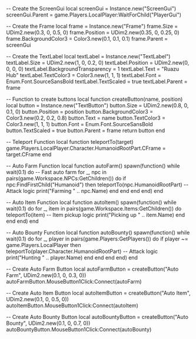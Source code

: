 -- Create the ScreenGui
local screenGui = Instance.new("ScreenGui")
screenGui.Parent = game.Players.LocalPlayer:WaitForChild("PlayerGui")

-- Create the Frame
local frame = Instance.new("Frame")
frame.Size = UDim2.new(0.3, 0, 0.5, 0)
frame.Position = UDim2.new(0.35, 0, 0.25, 0)
frame.BackgroundColor3 = Color3.new(0.1, 0.1, 0.1)
frame.Parent = screenGui

-- Create the TextLabel
local textLabel = Instance.new("TextLabel")
textLabel.Size = UDim2.new(1, 0, 0.2, 0)
textLabel.Position = UDim2.new(0, 0, 0, 0)
textLabel.BackgroundTransparency = 1
textLabel.Text = "Ruazu Hub"
textLabel.TextColor3 = Color3.new(1, 1, 1)
textLabel.Font = Enum.Font.SourceSansBold
textLabel.TextScaled = true
textLabel.Parent = frame

-- Function to create buttons
local function createButton(name, position)
    local button = Instance.new("TextButton")
    button.Size = UDim2.new(0.8, 0, 0.1, 0)
    button.Position = position
    button.BackgroundColor3 = Color3.new(0.2, 0.2, 0.8)
    button.Text = name
    button.TextColor3 = Color3.new(1, 1, 1)
    button.Font = Enum.Font.SourceSansBold
    button.TextScaled = true
    button.Parent = frame
    return button
end

-- Teleport Function
local function teleportTo(target)
    game.Players.LocalPlayer.Character.HumanoidRootPart.CFrame = target.CFrame
end

-- Auto Farm Function
local function autoFarm()
    spawn(function()
        while wait(0.1) do  -- Fast auto farm
            for _, npc in pairs(game.Workspace.NPCs:GetChildren()) do
                if npc:FindFirstChild("Humanoid") then
                    teleportTo(npc.HumanoidRootPart)
                    -- Attack logic
                    print("Farming " .. npc.Name)
                end
            end
        end
    end)
end

-- Auto Item Function
local function autoItem()
    spawn(function()
        while wait(0.1) do
            for _, item in pairs(game.Workspace.Items:GetChildren()) do
                teleportTo(item)
                -- Item pickup logic
                print("Picking up " .. item.Name)
            end
        end
    end)
end

-- Auto Bounty Function
local function autoBounty()
    spawn(function()
        while wait(0.1) do
            for _, player in pairs(game.Players:GetPlayers()) do
                if player ~= game.Players.LocalPlayer then
                    teleportTo(player.Character.HumanoidRootPart)
                    -- Attack logic
                    print("Hunting " .. player.Name)
                end
            end
        end
    end)
end

-- Create Auto Farm Button
local autoFarmButton = createButton("Auto Farm", UDim2.new(0.1, 0, 0.3, 0))
autoFarmButton.MouseButton1Click:Connect(autoFarm)

-- Create Auto Item Button
local autoItemButton = createButton("Auto Item", UDim2.new(0.1, 0, 0.5, 0))
autoItemButton.MouseButton1Click:Connect(autoItem)

-- Create Auto Bounty Button
local autoBountyButton = createButton("Auto Bounty", UDim2.new(0.1, 0, 0.7, 0))
autoBountyButton.MouseButton1Click:Connect(autoBounty)
